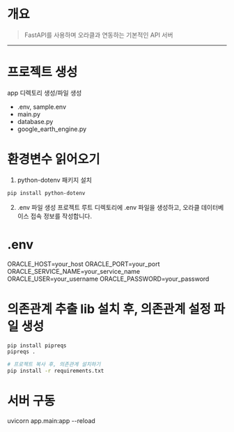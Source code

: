 # 개요
>FastAPI를 사용하며 오라클과 연동하는 기본적인 API 서버
---
# 프로젝트 생성
app 디렉토리 생성/파일 생성
- .env, sample.env
- main.py
- database.py
- google_earth_engine.py

# 환경변수 읽어오기
1. python-dotenv 패키지 설치
```bash
pip install python-dotenv
```
2. .env 파일 생성
프로젝트 루트 디렉토리에 .env 파일을 생성하고, 오라클 데이터베이스 접속 정보를 작성합니다.
# .env
ORACLE_HOST=your_host
ORACLE_PORT=your_port
ORACLE_SERVICE_NAME=your_service_name
ORACLE_USER=your_username
ORACLE_PASSWORD=your_password

# 의존관계 추출 lib 설치 후, 의존관계 설정 파일 생성
```bash
pip install pipreqs
pipreqs .

# 프로젝트 복사 후, 의존관계 설치하기
pip install -r requirements.txt
```
# 서버 구동
uvicorn app.main:app --reload
